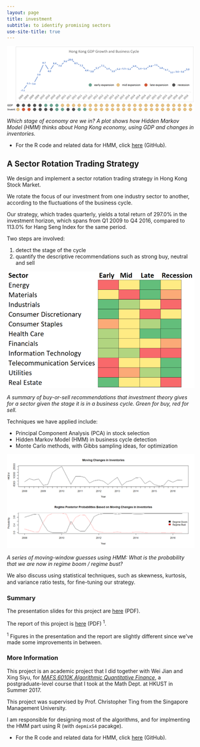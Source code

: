 ```yaml
---
layout: page
title: investment
subtitle: to identify promising sectors
use-site-title: true
---
```


![cycle](cycle.png)

*Which stage of economy are we in? A plot shows how Hidden Markov Model (HMM) thinks about Hong Kong economy, using GDP and changes in inventories.*

- For the R code and related data for HMM, click [here](https://github.com/imfl/investment-strategies) (GitHub).

## A Sector Rotation Trading Strategy

We design and implement a sector rotation trading strategy in Hong Kong Stock Market.

We rotate the focus of our investment from one industry sector to another, according to the fluctuations of the business cycle.

Our strategy, which trades quarterly, yields a total return of 297.0% in the investment horizon, which spans from Q1 2009 to Q4 2016, compared to 113.0% for Hang Seng Index for the same period.

Two steps are involved:

1. detect the stage of the cycle
2. quantify the descriptive recommendations such as strong buy, neutral and sell

![decisions](decisions-medium.png)

*A summary of buy-or-sell recommendations that investment theory gives for a sector given the stage it is in a business cycle. Green for buy, red for sell.*

Techniques we have applied include:

- Principal Component Analysis (PCA) in stock selection
- Hidden Markov Model (HMM) in business cycle detection
- Monte Carlo methods, with Gibbs sampling ideas, for optimization

![moving](v.moving.png)

*A series of moving-window guesses using HMM: What is the probability that we are now in regime boom / regime bust?*

We also discuss using statistical techniques, such as skewness, kurtosis, and variance ratio tests, for ﬁne-tuning our strategy.

### Summary

The presentation slides for this project are [here](https://github.com/imfl/investment-strategies/blob/master/summary/slides.pdf) (PDF).

The report of this project is [here](https://github.com/imfl/investment-strategies/blob/master/summary/report.pdf) (PDF) <sup>1</sup>.

<sup>1</sup> Figures in the presentation and the report are slightly different since we've made some improvements in between.

### More Information 

This project is an academic project that I did together with Wei Jian and Xing Siyu, for [*MAFS 6010K Algorithmic Quantitative Finance*](http://cting.x10host.com/AQF/AQF.html), a postgraduate-level course that I took at the Math Dept. at HKUST in Summer 2017.

This project was supervised by Prof. Christopher Ting from the Singapore Management University.

I am responsible for designing most of the algorithms, and for implmenting the HMM part using R (with `depmixS4` pacakge).

- For the R code and related data for HMM, click [here](https://github.com/imfl/investment-strategies) (GitHub).
